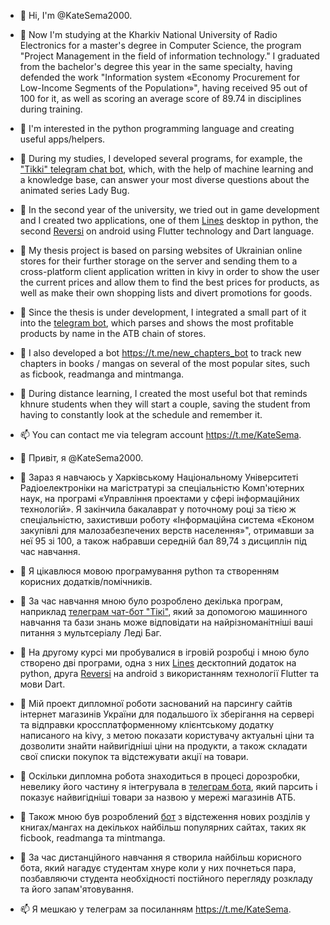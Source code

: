 - 👋 Hi, I'm @KateSema2000.
- 🌱 Now I'm studying at the Kharkiv National University of Radio Electronics for a master's degree in Computer Science, the program "Project Management in the field of information technology." I graduated from the bachelor's degree this year in the same specialty, having defended the work "Information system «Economy Procurement for Low-Income Segments of the Population»", having received 95 out of 100 for it, as well as scoring an average score of 89.74 in disciplines during training.
- 👀 I'm interested in the python programming language and creating useful apps/helpers.
- 💞️ During my studies, I developed several programs, for example, the <a href='https://github.com/KateSema2000/TelegramBotTikki'>"Tikki" telegram chat bot</a>, which, with the help of machine learning and a knowledge base, can answer your most diverse questions about the animated series Lady Bug.
- 💞️ In the second year of the university, we tried out in game development and I created two applications, one of them <a href='https://github.com/KateSema2000/PythonGameLines'>Lines</a> desktop in python, the second <a href= 'https://github.com/KateSema2000/FlutterGameReversi'>Reversi</a> on android using Flutter technology and Dart language.
- 💞️ My thesis project is based on parsing websites of Ukrainian online stores for their further storage on the server and sending them to a cross-platform client application written in kivy in order to show the user the current prices and allow them to find the best prices for products, as well as make their own shopping lists and divert promotions for goods.
- 💞️ Since the thesis is under development, I integrated a small part of it into the <a href='https://github.com/KateSema2000/TelegramBotGoodPrice'>telegram bot</a>, which parses and shows the most profitable products by name in the ATB chain of stores.
- 💞️ I also developed a bot https://t.me/new_chapters_bot to track new chapters in books / mangas on several of the most popular sites, such as ficbook, readmanga and mintmanga.
- 💞️ During distance learning, I created the most useful bot that reminds khnure students when they will start a couple, saving the student from having to constantly look at the schedule and remember it.
- 📫 You can contact me via telegram account https://t.me/KateSema.

- 👋 Привіт, я @KateSema2000.
- 🌱 Зараз я навчаюсь у Харківському Національному Університеті Радіоелектроніки на магістратурі за спеціальністю Комп'ютерних наук, на програмі «Управління проектами у сфері інформаційних технологій». Я закінчила бакалаврат у поточному році за тією ж спеціальністю, захистивши роботу «Інформаційна система «Економ закупівлі для малозабезпечених верств населення»", отримавши за неї 95 зі 100, а також набравши середній бал 89,74 з дисциплін під час навчання.
- 👀 Я цікавлюся мовою програмування python та створенням корисних додатків/помічників.
- 💞️ За час навчання мною було розроблено декілька програм, наприклад <a href='https://github.com/KateSema2000/TelegramBotTikki'>телеграм чат-бот "Тікі"</a>, який за допомогою машинного навчання та бази знань може відповідати на найрізноманітніші ваші питання з мультсеріалу Леді Баг. 
- 💞️ На другому курсі ми пробувалися в ігровій розробці і мною було створено дві програми, одна з них <a href='https://github.com/KateSema2000/PythonGameLines'>Lines</a> десктопний додаток на python, друга <a href= 'https://github.com/KateSema2000/FlutterGameReversi'>Reversi</a> на android з використанням технології Flutter та мови Dart.
- 💞️ Мій проект дипломної роботи заснований на парсингу сайтів інтернет магазинів України для подальшого їх зберігання на сервері та відправки кроссплатформенному клієнтському додатку написаного на kivy, з метою показати користувачу актуальні ціни та дозволити знайти найвигідніші ціни на продукти, а також складати свої списки покупок та відстежувати акції на товари.
- 💞️ Оскільки дипломна робота знаходиться в процесі дорозробки, невелику його частину я інтегрувала в <a href='https://github.com/KateSema2000/TelegramBotGoodPrice'>телеграм бота</a>, який парсить і показує найвигідніші товари за назвою у мережі магазинів АТБ.
- 💞️ Також мною був розроблений <a href='https://t.me/new_chapters_bot'>бот</a> з відстеження нових розділів у книгах/мангах на декількох найбільш популярних сайтах, таких як ficbook, readmanga та mintmanga.
- 💞️ За час дистанційного навчання я створила найбільш корисного бота, який нагадує студентам хнуре коли у них почнеться пара, позбавляючи студента необхідності постійного перегляду розкладу та його запам'ятовування.
- 📫 Я мешкаю у телеграм за посиланням https://t.me/KateSema.

